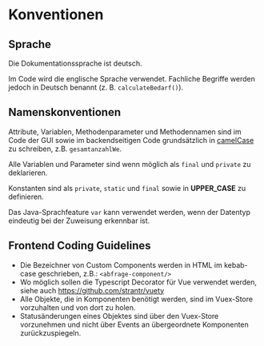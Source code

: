 # Konventionen

## Sprache

Die Dokumentationssprache ist deutsch.

Im Code wird die englische Sprache verwendet. Fachliche Begriffe werden jedoch in Deutsch benannt
(z. B. `calculateBedarf()`).

## Namenskonventionen

Attribute, Variablen, Methodenparameter und Methodennamen sind im Code der GUI sowie im backendseitigen
Code grundsätzlich in [camelCase](https://en.wikipedia.org/wiki/Camel_case) zu schreiben, z.B. `gesamtanzahlWe`.

Alle Variablen und Parameter sind wenn möglich als `final` und `private` zu deklarieren.

Konstanten sind als `private`, `static` und `final` sowie in **UPPER_CASE** zu definieren.

Das Java-Sprachfeature `var` kann verwendet werden, wenn der Datentyp eindeutig bei der
Zuweisung erkennbar ist.

## Frontend Coding Guidelines

-   Die Bezeichner von Custom Components werden in HTML im kebab-case geschrieben, z.B.: `<abfrage-component/>`
-   Wo möglich sollen die Typescript Decorator für Vue verwendet werden, siehe auch https://github.com/strantr/vuety
-   Alle Objekte, die in Komponenten benötigt werden, sind im Vuex-Store vorzuhalten und von dort zu holen.
-   Statusänderungen eines Objektes sind über den Vuex-Store vorzunehmen und nicht über Events an übergeordnete Komponenten zurückzuspiegeln.
